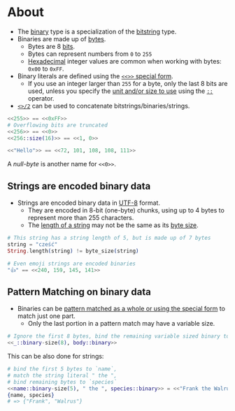 # About

- The [binary][binary] type is a specialization of the [bitstring][bitstring] type.
- Binaries are made up of [bytes][wiki-byte].
  - Bytes are 8 [bits][wiki-bit].
  - Bytes can represent numbers from `0` to `255`
  - [Hexadecimal][wiki-hexadecimal] integer values are common when working with bytes: `0x00` to `0xFF`.
- Binary literals are defined using the [`<<>>` special form][special-form].
  - If you use an integer larger than `255` for a byte, only the last 8 bits are used, unless you specify the [unit and/or size to use][bin-size] using the [`::`][type-operator] operator.
- [`<>/2`][bin-concat] can be used to concatenate bitstrings/binaries/strings.

```elixir
<<255>> == <<0xFF>>
# Overflowing bits are truncated
<<256>> == <<0>>
<<256::size(16)>> == <<1, 0>>

<<"Hello">> == <<72, 101, 108, 108, 111>>
```

A _null-byte_ is another name for `<<0>>`.

## Strings are encoded binary data

- Strings are encoded binary data in [UTF-8][wiki-utf8] format.
  - They are encoded in 8-bit (one-byte) chunks, using up to 4 bytes to represent more than 255 characters.
  - The [length of a string][string-length] may not be the same as its [byte size][byte-size].

```elixir
# This string has a string length of 5, but is made up of 7 bytes
string = "cześć"
String.length(string) != byte_size(string)

# Even emoji strings are encoded binaries
"👍" == <<240, 159, 145, 141>>
```

## Pattern Matching on binary data

- Binaries can be [pattern matched as a whole or using the special form][special-form] to match just one part.
  - Only the last portion in a pattern match may have a variable size.

```elixir
# Ignore the first 8 bytes, bind the remaining variable sized binary to `body`
<<_::binary-size(8), body::binary>>
```

This can be also done for strings:

```elixir
# bind the first 5 bytes to `name`,
# match the string literal " the ",
# bind remaining bytes to `species`
<<name::binary-size(5), " the ", species::binary>> = <<"Frank the Walrus">>
{name, species}
# => {"Frank", "Walrus"}
```

[bin-concat]: https://hexdocs.pm/elixir/Kernel.html#%3C%3E/2
[bin-size]: https://hexdocs.pm/elixir/Kernel.SpecialForms.html#%3C%3C%3E%3E/1-unit-and-size
[binary]: https://hexdocs.pm/elixir/binaries-strings-and-charlists.html#binaries
[bitstring]: https://hexdocs.pm/elixir/binaries-strings-and-charlists.html#bitstrings
[byte-size]: https://hexdocs.pm/elixir/Kernel.html#byte_size/1
[special-form]: https://hexdocs.pm/elixir/Kernel.SpecialForms.html#%3C%3C%3E%3E/1
[string-length]: https://hexdocs.pm/elixir/String.html#length/1
[wiki-bit]: https://en.wikipedia.org/wiki/Bit
[wiki-byte]: https://en.wikipedia.org/wiki/Byte
[wiki-hexadecimal]: https://en.wikipedia.org/wiki/Hexadecimal
[wiki-utf8]: https://en.wikipedia.org/wiki/UTF-8
[type-operator]: https://hexdocs.pm/elixir/Kernel.SpecialForms.html#%3C%3C%3E%3E/1
